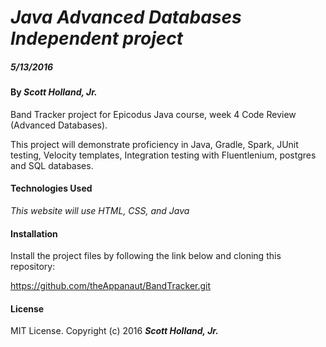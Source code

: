 # _Java Advanced Databases Independent project_

##### _5/13/2016_

#### By _**Scott Holland, Jr.**_

Band Tracker project for Epicodus Java course, week 4 Code Review (Advanced Databases).

This project will demonstrate proficiency in Java, Gradle, Spark, JUnit testing, Velocity templates, Integration testing with Fluentlenium, postgres and SQL databases.


#### Technologies Used

_This website will use HTML, CSS, and Java_

#### Installation

Install the project files by following the link below and cloning this repository:

https://github.com/theAppanaut/BandTracker.git

#### License

MIT License. Copyright (c) 2016 **_Scott Holland, Jr._**
